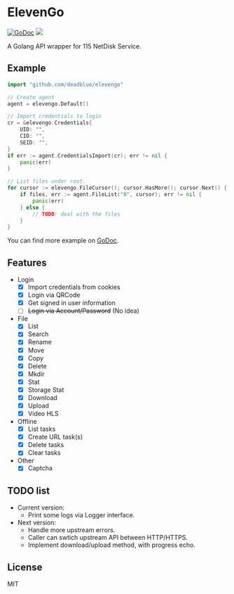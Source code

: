 # ElevenGo

[![GoDoc](https://godoc.org/github.com/deadblue/elevengo?status.svg)](https://godoc.org/github.com/deadblue/elevengo)
![](https://img.shields.io/badge/latest-v0.1.1-brightgreen)

A Golang API wrapper for 115 NetDisk Service.

## Example

```go
import "github.com/deadblue/elevengo"

// Create agent
agent = elevengo.Default()

// Import credentials to login
cr = &elevengo.Credentials{
    UID: "",
    CID: "",
    SEID: "",
}
if err := agent.CredentialsImport(cr); err != nil {
    panic(err)
}

// List files under root.
for cursor := elevengo.FileCursor(); cursor.HasMore(); cursor.Next() {
    if files, err := agent.FileList("0", cursor); err != nil {
        panic(err)
    } else {
        // TODO: deal with the files
    }
}
```

You can find more example on [GoDoc](https://godoc.org/github.com/deadblue/elevengo).

## Features

* Login
  * [x] Import credentials from cookies
  * [x] Login via QRCode
  * [x] Get signed in user information
  * [ ] ~~Login via Account/Password~~ (No idea)
* File
  * [x] List
  * [x] Search
  * [x] Rename
  * [x] Move
  * [x] Copy
  * [x] Delete
  * [x] Mkdir
  * [x] Stat
  * [x] Storage Stat
  * [x] Download
  * [x] Upload
  * [x] Video HLS
* Offline
  * [x] List tasks
  * [x] Create URL task(s)
  * [x] Delete tasks
  * [x] Clear tasks
* Other
  * [x] Captcha

## TODO list

* Current version:
  * Print some logs via Logger interface.
* Next version:
  * Handle more upstream errors.
  * Caller can swtich upstream API between HTTP/HTTPS.
  * Implement download/upload method, with progress echo.

## License

MIT
